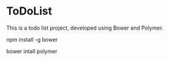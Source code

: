 # ToDoList

This is a todo list project, developed using Bower and Polymer.

npm install -g bower

bower intall polymer
